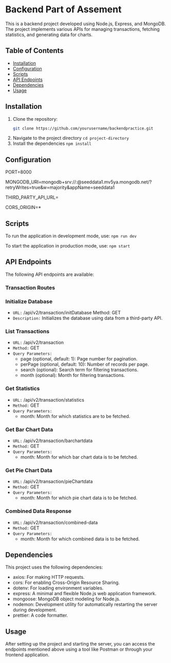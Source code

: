 # Backend Part of Assement

This is a backend project developed using Node.js, Express, and MongoDB. The project implements various APIs for managing transactions, fetching statistics, and generating data for charts.

## Table of Contents
- [Installation](#installation)
- [Configuration](#configuration)
- [Scripts](#scripts)
- [API Endpoints](#api-endpoints)
- [Dependencies](#dependencies)
- [Usage](#Usage)

## Installation

1. Clone the repository:
   ```bash
   git clone https://github.com/yourusername/backendpractice.git
2. Navigate to the project directory `cd project-directory`
3. Install the dependencies
`npm install`

## Configuration
PORT=8000

MONGODB_URI=mongodb+srv://<username>:<password>@seeddata1.mv5ya.mongodb.net/?retryWrites=true&w=majority&appName=seeddata1

THIRD_PARTY_API_URL=<Third-party-api-url-here>

CORS_ORIGIN=*


## Scripts

To run the application in development mode, use: `npm run dev`

To start the application in production mode, use: `npm start`

## API Endpoints

The following API endpoints are available:

### Transaction Routes
### Initialize Database

- `URL:` /api/v2/transaction/initDatabase
Method: GET
- `Description:` Initializes the database using data from a third-party API.

### List Transactions

- `URL:` /api/v2/transaction
- `Method:` GET
- `Query Parameters:`
    - page (optional, default: 1): Page number for pagination.
    - perPage (optional, default: 10): Number of records per page.
    - search (optional): Search term for filtering transactions.
    - month (optional): Month for filtering transactions.

### Get Statistics

- `URL:` /api/v2/transaction/statistics
- `Method:` GET
- `Query Parameters:`
    - month: Month for which statistics are to be fetched.

### Get Bar Chart Data

- `URL:` /api/v2/transaction/barchartdata
- `Method:` GET
- `Query Parameters:`
    - month: Month for which bar chart data is to be fetched.

### Get Pie Chart Data

- `URL:` /api/v2/transaction/pieChartdata
- `Method:` GET
- `Query Parameters:`
    - month: Month for which pie chart data is to be fetched.


### Combined Data Response

- `URL:` /api/v2/transaction/combined-data
- `Method:` GET
- `Query Parameters:`
    - month: Month for which combined data is to be fetched.

## Dependencies

This project uses the following dependencies:

- axios: For making HTTP requests.
- cors: For enabling Cross-Origin Resource Sharing.
- dotenv: For loading environment variables.
- express: A minimal and flexible Node.js web application framework.
- mongoose: MongoDB object modeling for Node.js.
- nodemon: Development utility for automatically restarting the server during development.
- prettier: A code formatter.


## Usage
After setting up the project and starting the server, you can access the endpoints mentioned above using a tool like Postman or through your frontend application.
